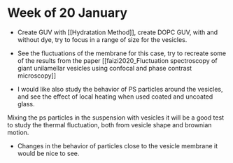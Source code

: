 # Week of 20 January

- Create GUV with [[Hydratation Method]], create DOPC GUV, with and without dye, try to focus in a range of size for the vesicles.


- See the fluctuations of the membrane for this case, try to recreate some of the results from the paper [[faizi2020_Fluctuation spectroscopy of giant unilamellar vesicles using confocal and phase contrast microscopy]]

- I would like also study the behavior of PS particles around the vesicles, and see the effect of local heating when used coated and uncoated glass. 

Mixing the ps particles in the suspension with vesicles it will be a good test to study the thermal fluctuation, both from vesicle shape and brownian motion.

- Changes in the behavior of particles close to the vesicle membrane it would be nice to see. 
